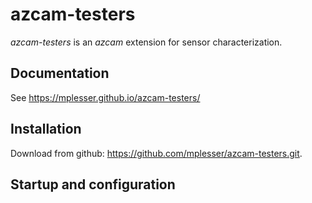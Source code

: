 # azcam-testers

*azcam-testers* is an *azcam* extension for sensor characterization.

## Documentation

See https://mplesser.github.io/azcam-testers/


## Installation

Download from github: https://github.com/mplesser/azcam-testers.git.

## Startup and configuration
